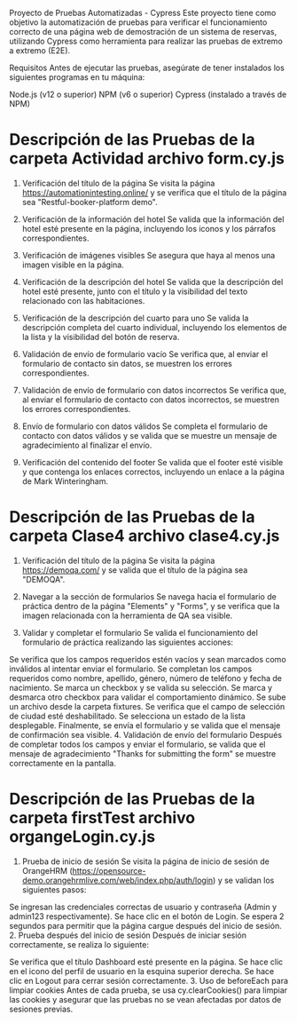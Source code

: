 
Proyecto de Pruebas Automatizadas - Cypress
Este proyecto tiene como objetivo la automatización de pruebas para verificar el funcionamiento correcto de una página web de demostración de un sistema de reservas, utilizando Cypress como herramienta para realizar las pruebas de extremo a extremo (E2E).

Requisitos
Antes de ejecutar las pruebas, asegúrate de tener instalados los siguientes programas en tu máquina:

Node.js (v12 o superior)
NPM (v6 o superior)
Cypress (instalado a través de NPM)


# Descripción de las Pruebas de la carpeta Actividad archivo form.cy.js
1. Verificación del título de la página
Se visita la página https://automationintesting.online/ y se verifica que el título de la página sea "Restful-booker-platform demo".

2. Verificación de la información del hotel
Se valida que la información del hotel esté presente en la página, incluyendo los iconos y los párrafos correspondientes.

3. Verificación de imágenes visibles
Se asegura que haya al menos una imagen visible en la página.

4. Verificación de la descripción del hotel
Se valida que la descripción del hotel esté presente, junto con el título y la visibilidad del texto relacionado con las habitaciones.

5. Verificación de la descripción del cuarto para uno
Se valida la descripción completa del cuarto individual, incluyendo los elementos de la lista y la visibilidad del botón de reserva.

6. Validación de envío de formulario vacío
Se verifica que, al enviar el formulario de contacto sin datos, se muestren los errores correspondientes.

7. Validación de envío de formulario con datos incorrectos
Se verifica que, al enviar el formulario de contacto con datos incorrectos, se muestren los errores correspondientes.

8. Envío de formulario con datos válidos
Se completa el formulario de contacto con datos válidos y se valida que se muestre un mensaje de agradecimiento al finalizar el envío.

9. Verificación del contenido del footer
Se valida que el footer esté visible y que contenga los enlaces correctos, incluyendo un enlace a la página de Mark Winteringham.

# Descripción de las Pruebas de la carpeta Clase4 archivo clase4.cy.js

1. Verificación del título de la página
Se visita la página https://demoqa.com/ y se valida que el título de la página sea "DEMOQA".

2. Navegar a la sección de formularios
Se navega hacia el formulario de práctica dentro de la página "Elements" y "Forms", y se verifica que la imagen relacionada con la herramienta de QA sea visible.

3. Validar y completar el formulario
Se valida el funcionamiento del formulario de práctica realizando las siguientes acciones:

Se verifica que los campos requeridos estén vacíos y sean marcados como inválidos al intentar enviar el formulario.
Se completan los campos requeridos como nombre, apellido, género, número de teléfono y fecha de nacimiento.
Se marca un checkbox y se valida su selección.
Se marca y desmarca otro checkbox para validar el comportamiento dinámico.
Se sube un archivo desde la carpeta fixtures.
Se verifica que el campo de selección de ciudad esté deshabilitado.
Se selecciona un estado de la lista desplegable.
Finalmente, se envía el formulario y se valida que el mensaje de confirmación sea visible.
4. Validación de envío del formulario
Después de completar todos los campos y enviar el formulario, se valida que el mensaje de agradecimiento "Thanks for submitting the form" se muestre correctamente en la pantalla.

# Descripción de las Pruebas de la carpeta firstTest archivo organgeLogin.cy.js

1. Prueba de inicio de sesión
Se visita la página de inicio de sesión de OrangeHRM (https://opensource-demo.orangehrmlive.com/web/index.php/auth/login) y se validan los siguientes pasos:

Se ingresan las credenciales correctas de usuario y contraseña (Admin y admin123 respectivamente).
Se hace clic en el botón de Login.
Se espera 2 segundos para permitir que la página cargue después del inicio de sesión.
2. Prueba después del inicio de sesión
Después de iniciar sesión correctamente, se realiza lo siguiente:

Se verifica que el título Dashboard esté presente en la página.
Se hace clic en el icono del perfil de usuario en la esquina superior derecha.
Se hace clic en Logout para cerrar sesión correctamente.
3. Uso de beforeEach para limpiar cookies
Antes de cada prueba, se usa cy.clearCookies() para limpiar las cookies y asegurar que las pruebas no se vean afectadas por datos de sesiones previas.


